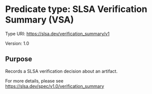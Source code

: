 # Predicate type: SLSA Verification Summary (VSA)

Type URI: https://slsa.dev/verification_summary/v1

Version: 1.0

## Purpose

Records a SLSA verification decision about an artifact.

For more details, please see https://slsa.dev/spec/v1.0/verification_summary
